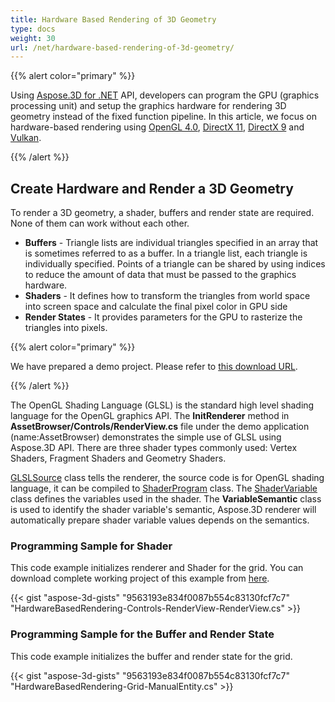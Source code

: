 ```yaml
---
title: Hardware Based Rendering of 3D Geometry
type: docs
weight: 30
url: /net/hardware-based-rendering-of-3d-geometry/
---
```


{{% alert color="primary" %}}

Using [Aspose.3D for .NET](https://products.aspose.com/3d/net/) API, developers can program the GPU (graphics processing unit) and setup the graphics hardware for rendering 3D geometry instead of the fixed function pipeline. In this article, we focus on hardware-based rendering using [OpenGL 4.0](https://www.opengl.org/sdk/docs/man/html/glEnable.xhtml), [DirectX 11](https://msdn.microsoft.com/en-us/library/windows/desktop/hh404489\(v=vs.85\).aspx), [DirectX 9](https://msdn.microsoft.com/en-us/library/windows/desktop/bb147327\(v=vs.85\).aspx) and [Vulkan](https://www.khronos.org/registry/vulkan/specs/1.0/xhtml/vkspec.html#VkPipelineRasterizationStateCreateInfo).

{{% /alert %}}
## **Create Hardware and Render a 3D Geometry**
To render a 3D geometry, a shader, buffers and render state are required. None of them can work without each other.

- **Buffers** - Triangle lists are individual triangles specified in an array that is sometimes referred to as a buffer. In a triangle list, each triangle is individually specified. Points of a triangle can be shared by using indices to reduce the amount of data that must be passed to the graphics hardware.
- **Shaders** - It defines how to transform the triangles from world space into screen space and calculate the final pixel color in GPU side
- **Render States** - It provides parameters for the GPU to rasterize the triangles into pixels.

{{% alert color="primary" %}}

We have prepared a demo project. Please refer to [this download URL](https://github.com/aspose-3d/Aspose.3D-for-.NET/tree/master/HardwareBasedRendering).

{{% /alert %}}

The OpenGL Shading Language (GLSL) is the standard high level shading language for the OpenGL graphics API. The **InitRenderer** method in **AssetBrowser/Controls/RenderView.cs** file under the demo application (name:AssetBrowser) demonstrates the simple use of GLSL using Aspose.3D API. There are three shader types commonly used: Vertex Shaders, Fragment Shaders and Geometry Shaders.

[GLSLSource](https://apireference.aspose.com/3d/net/aspose.threed.render/glslsource) class tells the renderer, the source code is for OpenGL shading language, it can be compiled to [ShaderProgram](https://apireference.aspose.com/3d/net/aspose.threed.render/shaderprogram) class. The [ShaderVariable](https://apireference.aspose.com/3d/net/aspose.threed.render/shadervariable) class defines the variables used in the shader. The **VariableSemantic** class is used to identify the shader variable's semantic, Aspose.3D renderer will automatically prepare shader variable values depends on the semantics.
### **Programming Sample for Shader**
This code example initializes renderer and Shader for the grid. You can download complete working project of this example from [here](https://github.com/aspose-3d/Aspose.3D-for-.NET/tree/master/HardwareBasedRendering).

{{< gist "aspose-3d-gists" "9563193e834f0087b554c83130fcf7c7" "HardwareBasedRendering-Controls-RenderView-RenderView.cs" >}}
### **Programming Sample for the Buffer and Render State**
This code example initializes the buffer and render state for the grid.

{{< gist "aspose-3d-gists" "9563193e834f0087b554c83130fcf7c7" "HardwareBasedRendering-Grid-ManualEntity.cs" >}}
